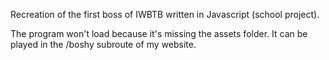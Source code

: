 Recreation of the first boss of IWBTB
written in Javascript (school project).

The program won't load because it's missing the assets folder.
It can be played in the /boshy subroute of my website.
